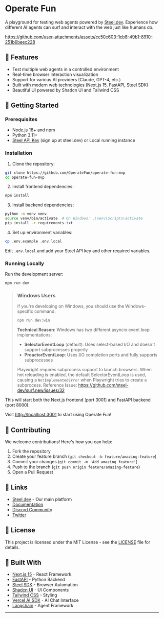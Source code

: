 # Operate Fun

A playground for testing web agents powered by [Steel.dev](https://steel.dev). Experience how different AI agents can surf and interact with the web just like humans do.

https://github.com/user-attachments/assets/cc50c603-1cb8-49b1-8910-251b6beec228

## 🌟 Features

- Test multiple web agents in a controlled environment
- Real-time browser interaction visualization
- Support for various AI providers (Claude, GPT-4, etc.)
- Built with modern web technologies (Next.js 15, FastAPI, Steel SDK)
- Beautiful UI powered by Shadcn UI and Tailwind CSS

## 🚀 Getting Started

### Prerequisites

- Node.js 18+ and npm
- Python 3.11+
- [Steel API Key](https://steel.dev) (sign up at steel.dev) or Local running instance

### Installation

1. Clone the repository:

```bash
git clone https://github.com/OperateFun/operate-fun-mvp
cd operate-fun-mvp
```

2. Install frontend dependencies:

```bash
npm install
```

3. Install backend dependencies:

```bash
python -m venv venv
source venv/bin/activate  # On Windows: .\venv\Scripts\activate
pip install -r requirements.txt
```

4. Set up environment variables:

```bash
cp .env.example .env.local
```

Edit `.env.local` and add your Steel API key and other required variables.

### Running Locally

Run the development server:

```bash
npm run dev
```

> ### Windows Users
>
> If you're developing on Windows, you should use the Windows-specific command:
>
> ```bash
> npm run dev:win
> ```
>
> **Technical Reason:** Windows has two different asyncio event loop implementations:
>
> - **SelectorEventLoop** (default): Uses select-based I/O and doesn't support subprocesses properly
> - **ProactorEventLoop**: Uses I/O completion ports and fully supports subprocesses
>
> Playwright requires subprocess support to launch browsers. When hot reloading is enabled, the default SelectorEventLoop is used, causing a `NotImplementedError` when Playwright tries to create a subprocess.
> Reference Issue: https://github.com/steel-dev/surf.new/issues/32

This will start both the Next.js frontend (port 3001) and FastAPI backend (port 8000).

Visit [http://localhost:3001](http://localhost:3001) to start using Operate Fun!

## 🤝 Contributing

We welcome contributions! Here's how you can help:

1. Fork the repository
2. Create your feature branch (`git checkout -b feature/amazing-feature`)
3. Commit your changes (`git commit -m 'Add amazing feature'`)
4. Push to the branch (`git push origin feature/amazing-feature`)
5. Open a Pull Request

## 🔗 Links

- [Steel.dev](https://steel.dev) - Our main platform
- [Documentation](https://docs.steel.dev)
- [Discord Community](https://discord.gg/steel-dev)
- [Twitter](https://twitter.com/steeldotdev)

## 📝 License

This project is licensed under the MIT License - see the [LICENSE](LICENSE) file for details.

## 💪 Built With

- [Next.js 15](https://nextjs.org/) - React Framework
- [FastAPI](https://fastapi.tiangolo.com/) - Python Backend
- [Steel SDK](https://steel.dev) - Browser Automation
- [Shadcn UI](https://ui.shadcn.com/) - UI Components
- [Tailwind CSS](https://tailwindcss.com/) - Styling
- [Vercel AI SDK](https://sdk.vercel.ai/) - AI Chat Interface
- [Langchain](https://python.langchain.com/docs/introduction/) - Agent Framework

---
